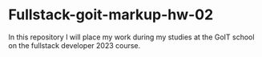 # Fullstack-goit-markup-hw-02

In this repository I will place my work during my studies at the GoIT school on the fullstack developer 2023 course.
